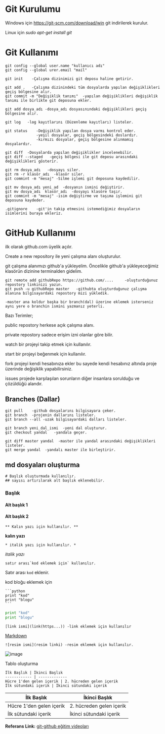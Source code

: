 # Git Kurulumu

Windows için https://git-scm.com/download/win git indirilerek kurulur.

Linux için *sudo apt-get install git*

# Git Kullanımı
  
    git config --global user.name "kullanıcı adı"
    git config --global urer.email "mail"
    
    git init    -Çalışma dizinimizi git deposu haline getirir.
    
    git add .   -Çalışma dizinindeki tüm dosyalarda yapılan değişiklikleri geçiş bölgesine alır.
    git commit -m "Değişiklik tanımı"  -yapılan değişiklikleri değişiklik tanımı ile birlikte git deposuna ekler.
    
    git add dosya_adı -dosya_adı dosyasınındaki değişiklikleri geçiş bölgesine alır.
    
    git log   -log kayıtlarını (Düzenleme kayıtları) listeler.
    
    git status    -Değişiklik yapılan dosya varmı kontrol eder.
                  -yeşil dosyalar, geçiş bölgesindeki doslardır.
                  -kırmızı dosyalar, geçiş bölgesine alınmamış dosyalardır.
    
    git diff  -Dosyalarda yapılan değişiklikler incelenebilir.
    git diff --staged   -geçiş bölgesi ile git deposu arasındaki değişiklikleri gösterir.
    
    git rm dosya_adı   -dosyayı siler.
    git rm -r klasör_adı  -klasör siler.
    git commint -m "mesaj" -Silme işlemi git deposuna kaydedilir.

    git mv dosya_adı yeni_ad  -dosyanın ismini değiştirir.
    git mv dosya_adı  klasör_adı  -dosyayı klasöre taşır.
    git commint -m "mesaj" -isim değiştirme ve taşıma işlemini git deposuna kaydeder.
     
    .gitignore    -git'in takip etmesini istemediğimiz dosyaların isimlerini buraya ekleriz.
    
# GitHub Kullanımı

ilk olarak github.com üyelik açılır.

Create a new repository ile yeni çalışma alanı oluşturulur. 

git çalışma alanımızı github'a yükleyelim.
Öncelikle github'a yükleyeceğimiz klasörün dizinine terminalden gidelim.

    git remote add githubRepo https://github.com/....     -oluşturduğunuz repostory linkinizi yazın.
    git push -u githubRepo master   -githubta oluşturduğunuz çalışma alanına bilgisayardaki repostory mizi yükledik.
    
    -master ana koldur başka bir branch(dal) üzerine eklemek isterseniz aynı yere o branchin ismini yazmanız yeterli.
 
 Bazı Terimler;
 
 public repostory herkese açık çalışma alanı.
 
 private repostory sadece erişim izni olanlar göre bilir.
 
 watch  bir projeyi takip etmek için kullanılır.
 
 start  bir projeyi beğenmek için kullanılır.
 
 fork   projeyi kendi hesabınıza ekler bu sayede kendi hesabınız altında proje üzerinde değişiklik yapabilirsiniz.
 
 issues projede karşılaşılan sorunların diğer insanlara sorulduğu ve çözüldüğü alandır.
 
 ## Branches (Dallar)   
 
    git pull    -github dosyalarını bilgisayara çeker.
    git branch  -projenin dallarını listeler.
    git branch --all -uzak bilgisayardaki dalları listeler.
    
    git branch yeni_dal_ismi  -yeni dal oluşturur.
    git checkout yandal   -yandala geçer.
    
    git diff master yandal  -master ile yandal arasındaki değişiklikleri listeler.
    git merge yandal  -yandalı master ile birleştirir.
    
 ## md dosyaları oluşturma
 
    # Başlık oluşturmada kullanılır.
    ## sayısı artırılarak alt başlık eklenebilir.
    
### Başlık
#### Alt başlık 1
#### Alt başlık 2
    
    ** Kalın yazı için kullanılır. **
    
**kalın yazı**

    * italik yazı için kullanılır. *
    
*italik yazı*

    satır arası`kod eklemek için` kullanılır.

Satır arası `kod` eklenir.

kod bloğu eklemek için

    ```python
    print "kod"
    print "blogu"
    ```
```python
print "kod"
print "blogu"
```
      
    [link ismi](link(https...)) -link eklemek için kullanılır
    
[Markdown](https://guides.github.com/features/mastering-markdown/)    
    
    ![resim ismi](resim linki) -resim eklemek için kullanılır.

![image](https://www.gettyimages.ca/gi-resources/images/Homepage/Hero/UK/CMS_Creative_164657191_Kingfisher.jpg)

Tablo oluşturma

    İlk Başlık | İkinci Başlık
    ------------ | -------------
    Hücre 1'den gelen içerik | 2. hücreden gelen içerik
    İlk sütundaki içerik | İkinci sütundaki içerik
    
İlk Başlık | İkinci Başlık
------------ | -------------
Hücre 1'den gelen içerik | 2. hücreden gelen içerik
İlk sütundaki içerik | İkinci sütundaki içerik    

**Referans Link:** [git-github eğitim videoları](https://www.youtube.com/watch?v=rWG70T7fePg&list=PLPrHLaayVkhnNstGIzQcxxnj6VYvsHBHy)
